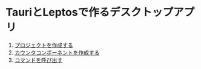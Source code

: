 # TauriとLeptosで作るデスクトップアプリ

1. [プロジェクトを作成する](https://zenn.dev/daizutabi/articles/tauri-leptos-01)
2. [カウンタコンポーネントを作成する](https://zenn.dev/daizutabi/articles/tauri-leptos-02)
3. [コマンドを呼び出す](https://zenn.dev/daizutabi/articles/tauri-leptos-03)
